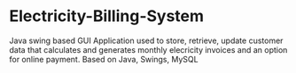 # Electricity-Billing-System
 Java swing based GUI Application used to store, retrieve, update customer data that calculates and generates monthly elecricity invoices and an option for online payment.
 Based on Java, Swings, MySQL
